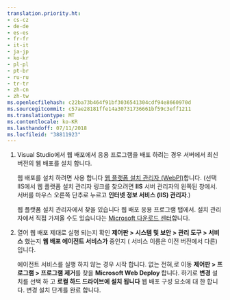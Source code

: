 ```yaml
---
translation.priority.ht:
- cs-cz
- de-de
- es-es
- fr-fr
- it-it
- ja-jp
- ko-kr
- pl-pl
- pt-br
- ru-ru
- tr-tr
- zh-cn
- zh-tw
ms.openlocfilehash: c22ba73b464f91bf3036541304cdf94e8660970d
ms.sourcegitcommit: c57ae28181ffe14a30731736661bf59c3eff1211
ms.translationtype: MT
ms.contentlocale: ko-KR
ms.lasthandoff: 07/11/2018
ms.locfileid: "38811923"
---
```

1. Visual Studio에서 웹 배포에서 응용 프로그램을 배포 하려는 경우 서버에서 최신 버전의 웹 배포를 설치 합니다.

    웹 배포를 설치 하려면 사용 합니다 [웹 플랫폼 설치 관리자 (WebPI)](https://www.microsoft.com/web/downloads/platform.aspx)합니다. (선택 IIS에서 웹 플랫폼 설치 관리자 링크를 찾으려면 **IIS** 서버 관리자의 왼쪽된 창에서. 서버를 마우스 오른쪽 단추로 누르고 **인터넷 정보 서비스 (IIS) 관리자**.)

    웹 플랫폼 설치 관리자에서 찾을 있습니다 웹 배포 응용 프로그램 탭에서. 설치 관리자에서 직접 가져올 수도 있습니다는 [Microsoft 다운로드 센터](https://www.microsoft.com/search/result.aspx?q=webdeploy&form=dlc)합니다. 

2. 열어 웹 배포 제대로 실행 되는지 확인 **제어판 > 시스템 및 보안 > 관리 도구 > 서비스** 했는지 **웹 배포 에이전트 서비스가** 중인지 ( 서비스 이름은 이전 버전에서 다른)입니다.

    에이전트 서비스를 실행 하지 않는 경우 시작 합니다. 없는 전혀,로 이동 **제어판 > 프로그램 > 프로그램 제거**를 찾을 **Microsoft Web Deploy <version>** 합니다. 하기로 **변경** 설치를 선택 하 고 **로컬 하드 드라이브에 설치 됩니다** 웹 배포 구성 요소에 대 한 합니다. 변경 설치 단계를 완료 합니다.